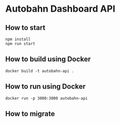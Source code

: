 # Autobahn Dashboard API

## How to start
```
npm install
npm run start
```

## How to build using Docker
```
docker build -t autobahn-api .
```

## How to run using Docker
```
docker run -p 3000:3000 autobahn-api
```

## How to migrate
```

```
